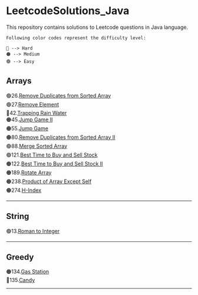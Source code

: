 # LeetcodeSolutions_Java

This repository contains solutions to Leetcode questions in Java language.

```
Following color codes represent the difficulty level:

🔴 --> Hard
🟠 --> Medium
🟢 --> Easy
```

## Arrays

🟢26.[Remove Duplicates from Sorted Array](Arrays/RemoveDuplicatesFromSortedArray.java)<br>
🟢27.[Remove Element](Arrays/RemoveElement.java)<br>
🔴42.[Trapping Rain Water](Arrays/TrappingRainWater.java)<br>
🟠45.[Jump Game II](Arrays/JumpGameII.java)<br>
🟠55.[Jump Game](Arrays/JumpGame.java)<br>
🟠80.[Remove Duplicates from Sorted Array II](Arrays/RemoveDuplicatesFromSortedArrayII.java)<br>
🟢88.[Merge Sorted Array](Arrays/MergeSortedArray.java)<br>
🟢121.[Best Time to Buy and Sell Stock](Arrays/BestTimeToBuyAndSellStock.java)<br>
🟠122.[Best Time to Buy and Sell Stock II](Arrays/BestTimeToBuyAndSellStockII.java)<br>
🟠189.[Rotate Array](Arrays/RotateArray.java)<br>
🟠238.[Product of Array Except Self](Arrays/ProductOfArrayExceptSelf.java)<br>
🟠274.[H-Index](Arrays/H-Index.java)<br>

---

## String

🟢13.[Roman to Integer](String/RomanToInteger.java)<br>

---

## Greedy

🟠134.[Gas Station](Greedy/GasStation.java)<br>
🔴135.[Candy](Greedy/Candy.java)<br>

---
